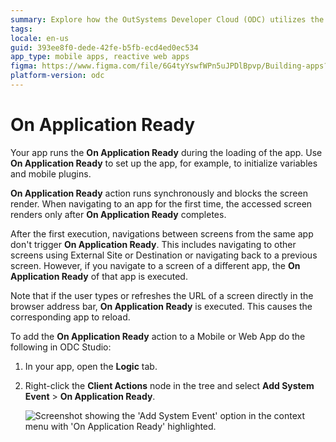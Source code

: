 ```yaml
---
summary: Explore how the OutSystems Developer Cloud (ODC) utilizes the "On Application Ready" event to initialize apps and manage screen rendering.
tags: 
locale: en-us
guid: 393ee8f0-dede-42fe-b5fb-ecd4ed0ec534
app_type: mobile apps, reactive web apps
figma: https://www.figma.com/file/6G4tyYswfWPn5uJPDlBpvp/Building-apps?type=design&node-id=3213%3A21674&t=ZwHw8hXeFhwYsO5V-1
platform-version: odc
---
```


# On Application Ready

Your app runs the **On Application Ready** during the loading of the app. Use **On Application Ready** to set up the app, for example, to initialize variables and mobile plugins.

**On Application Ready** action runs synchronously and blocks the screen render. When navigating to an app for the first time, the accessed screen renders only after **On Application Ready** completes.

After the first execution, navigations between screens from the same app don't trigger **On Application Ready**. This includes navigating to other screens using External Site or Destination or navigating back to a previous screen. However, if you navigate to a screen of a different app, the **On Application Ready** of that app is executed.

Note that if the user types or refreshes the URL of a screen directly in the browser address bar, **On Application Ready** is executed. This causes the corresponding app to reload.

To add the **On Application Ready** action to a Mobile or Web App do the following in ODC Studio:

1. In your app, open the **Logic** tab.

1. Right-click the **Client Actions** node in the tree and select **Add System Event** > **On Application Ready**.

    ![Screenshot showing the 'Add System Event' option in the context menu with 'On Application Ready' highlighted.](images/ss-add-system-event-reactive.png "Add System Event Option")
